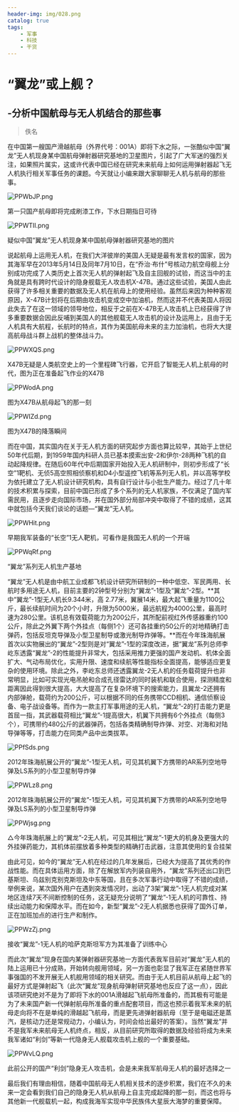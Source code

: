```yaml
---
header-img: img/028.png
catalog: true
tags:
    - 军事
    - 科技
    - 干货
---
```


# “翼龙”或上舰？
## -分析中国航母与无人机结合的那些事
> 佚名

在中国第一艘国产滑越航母（外界代号：001A）即将下水之际，一张酷似中国“翼龙”无人机现身某中国航母弹射器研究基地的卫星图片，引起了广大军迷的强烈关注，如果照片属实，这或许代表中国已经在研究未来航母上如何运用弹射器起飞无人机执行相关军事任务的课题。今天就让小编来跟大家聊聊无人机与航母的那些事。

![PPWbJP.png](https://s1.ax1x.com/2018/06/27/PPWbJP.png)

第一只国产航母即将完成刷漆工作，下水日期指日可待

![PPWTII.png](https://s1.ax1x.com/2018/06/27/PPWTII.png)

疑似中国“翼龙”无人机现身某中国航母弹射器研究基地的图片

说起航母上运用无人机，在我们大洋彼岸的美国人无疑是最有发言权的国家，因为其海军早在2013年5月14日及同年7月10日，在“乔治·布什”号核动力航空母舰上分别成功完成了人类历史上首次无人机的弹射起飞及自主回舰的试验，而这当中的主角就是具有跨时代设计的隐身舰载无人攻击机X-47B。通过这些试验，美国人由此获得了许多相关重要的数据及无人机在航母上的使用经验。虽然后来因为种种客观原因，X-47B计划将在后期由攻击机变成空中加油机，然而这并不代表美国人将因此失去了在这一领域的领导地位，相反于之前在X-47B无人攻击机上已经获得了许多重要数据会因此反哺到美国人的其他舰载无人攻击机的设计及运用上，且由于无人机具有大航程，长航时的特点，其作为美国航母未来的主力加油机，也将大大提高航母战斗群上战机的整体战斗力。

![PPWXQS.png](https://s1.ax1x.com/2018/06/27/PPWXQS.png)

X47B无疑是人类航空史上的一个里程碑飞行器，它开启了智能无人机上航母的时代，图为正在准备起飞作业的X47B

![PPWodA.png](https://s1.ax1x.com/2018/06/27/PPWodA.png)

图为X47B从航母起飞的那一刻

![PPWIZd.png](https://s1.ax1x.com/2018/06/27/PPWIZd.png)

图为X47B的降落瞬间

而在中国，其实国内在关于无人机方面的研究起步方面也算比较早，其始于上世纪50年代后期，到1959年国内科研人员已基本摸索出安-2和伊尔-28两种飞机的自动起降规律。在随后60年代中后期国家开始投入无人机研制中，则初步形成了“长空”1靶机、无侦5高空照相侦察机和D4小型遥控飞机等系列无人机，并以高等学校为依托建立了无人机设计研究机构，具有自行设计与小批生产能力。经过了几十年的技术积累与探索，目前中国已形成了多个系列的无人机家族，不仅满足了国内军需民用，且逐步走向国际市场，并在国外部分局部冲突中取得了不错的成绩，这其中就包括今天我们谈论的话题—“翼龙”无人机。

![PPWHit.png](https://s1.ax1x.com/2018/06/27/PPWHit.png)

早期我军装备的“长空”1无人靶机，可看作是我国无人机的一个开端

![PPWqRf.png](https://s1.ax1x.com/2018/06/27/PPWqRf.png)

“翼龙”系列无人机生产基地

“翼龙”无人机是由中航工业成都飞机设计研究所研制的一种中低空、军民两用、长航时多用途无人机，目前主要的2钟型号分别为“翼龙”-1型及“翼龙”-2型。**其中“翼龙”-1型无人机长9.344米，高 2.77米，翼展14米，最大起飞重量为1100公斤，最长续航时间为20个小时，升限为5000米，最远航程为4000公里，最高时速为280公里。该机总有效载荷能力为200公斤，其所配前视红外传感器重约100公斤，除此之外翼下两个外挂点（每侧1个）还可各挂重约50公斤的对地精确打击弹药，包括反坦克导弹及小型卫星制导或激光制导炸弹等。**而在今年珠海航展首次以实物展出的“翼龙”-2型则是对“翼龙”-1型的深度改进，据“翼龙”系列总师李屹东透露“翼龙”-2的性能提升非常大，包括采用推力更强的国产发动机、机体全面扩大、气动布局优化，实用升限、速度和续航等性能指标全面提高，能够适应更复杂的使用环境。除此之外，李屹东总师还透露翼龙-2无人机的任务载荷提升也非常明显，比如可实现光电吊舱和合成孔径雷达的同时装机和联合使用，探测精度和距离因此得到很大提高，大大提高了在复杂环境下的搜索能力，且翼龙-2还拥有内部弹舱，载荷约为200公斤，可以根据不同的任务携带CCD相机、通信侦察设备、电子战设备等。而作为一款主打军事用途的无人机，“翼龙”-2的打击能力更是首屈一指，其武器载荷相比“翼龙”-1提高很大，机翼下共拥有6个外挂点（每侧3个），可携带约480公斤的武器弹药，包括各类精确制导炸弹、对空、对海和对陆导弹等等，打击能力在同类产品中出类拔萃。

![PPfSds.png](https://s1.ax1x.com/2018/06/27/PPfSds.png)

2012年珠海航展公开的“翼龙”-1型无人机，可见其机翼下方携带的AR系列空地导弹及LS系列的小型卫星制导炸弹

![PPWLz8.png](https://s1.ax1x.com/2018/06/27/PPWLz8.png)

2012年珠海航展公开的“翼龙”-1型无人机，可见其机翼下方携带的AR系列空地导弹及LS系列的小型卫星制导炸弹

![PPWjsg.png](https://s1.ax1x.com/2018/06/27/PPWjsg.png)

△今年珠海航展上的“翼龙”-2无人机，可见其相比“翼龙”-1更大的机身及更强大的外挂弹药能力，其机体前摆放着多种类型的精确打击武器，注意其使用的复合挂架

由此可见，如今的“翼龙”无人机在经过的几年发展后，已经大为提高了其优秀的作战性能。而在具体运用方面，除了在解放军内列装自用外，“翼龙”系列还出口到巴基斯坦、乌兹别克别克斯坦及中东等国，且在多次军事行动中取得了不错的成绩，举例来说，某次国外用户在遇到突发情况时，出动了3架“翼龙”-1无人机完成对某地区连续7天不间断控制的任务，这无疑充分说明了“翼龙”-1无人机的可靠性、持续出动能力和保障水平。而在如今，新型“翼龙”-2无人机据悉也获得了国外订单，正在加班加点的进行生产和制作。

![PPWzZj.png](https://s1.ax1x.com/2018/06/27/PPWzZj.png)

接收“翼龙”-1无人机的哈萨克斯坦军方为其准备了训练中心

而此次“翼龙”现身在国内某弹射器研究基地一方面代表我军目前对“翼龙”无人机的陆上运用已十分成熟，开始转向舰用领域，另一方面也彰显了我军正在紧随世界军事强国的不发开展无人机舰用领域的相关研究。而由于无人机目前从航母上起飞的最好方式是弹射起飞（此次“翼龙”现身航母弹射研究基地也反应了这一点），因此该项研究绝对不是为了即将下水的001A滑越起飞航母所准备的，而其极有可能是为了未来国产新一代弹射航母所准备的重点配套项目，而这也预示着我军未来的航母走向将不在是单纯的滑越起飞航母，而是更先进弹射器航母（至于是电磁还是蒸汽，是核动力还是常规动力，小编认为，时间会给出最好的答案）。当然“翼龙”并不是我军未来航母无人机终点，相反，从目前研究所取得的数据及经验将成为未来我军诸如“利剑”等新一代隐身无人舰载攻击机上舰的一个重要基础。

![PPWvLQ.png](https://s1.ax1x.com/2018/06/27/PPWvLQ.png)

此前公开的国产“利剑”隐身无人攻击机，会是未来我军航母无人机的最好选择之一

最后我们有理由相信，随着中国航母无人机相关技术的逐步积累，我们在不久的未来一定会看到我们自己的隐身无人机从航母上自主完成起降的那一刻，而这也将与其他新一代舰载机一起，构成我海军实现中华民族伟大星辰大海梦的重要保障。
